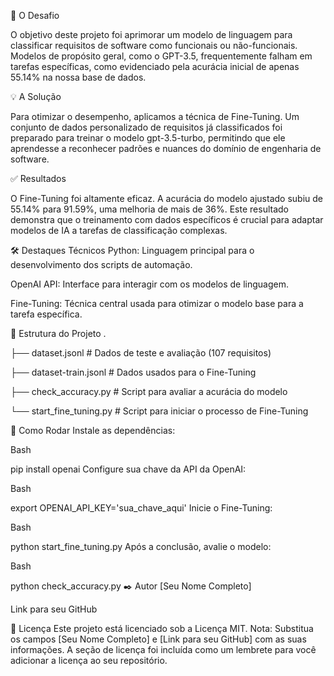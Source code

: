 🎯 O Desafio

O objetivo deste projeto foi aprimorar um modelo de linguagem para classificar requisitos de software como funcionais ou não-funcionais. Modelos de propósito geral, como o GPT-3.5, frequentemente falham em tarefas específicas, como evidenciado pela acurácia inicial de apenas 55.14% na nossa base de dados.

💡 A Solução

Para otimizar o desempenho, aplicamos a técnica de Fine-Tuning. Um conjunto de dados personalizado de requisitos já classificados foi preparado para treinar o modelo gpt-3.5-turbo, permitindo que ele aprendesse a reconhecer padrões e nuances do domínio de engenharia de software.

✅ Resultados

O Fine-Tuning foi altamente eficaz. A acurácia do modelo ajustado subiu de 55.14% para 91.59%, uma melhoria de mais de 36%. Este resultado demonstra que o treinamento com dados específicos é crucial para adaptar modelos de IA a tarefas de classificação complexas.

🛠️ Destaques Técnicos
Python: Linguagem principal para o desenvolvimento dos scripts de automação.

OpenAI API: Interface para interagir com os modelos de linguagem.

Fine-Tuning: Técnica central usada para otimizar o modelo base para a tarefa específica.

📂 Estrutura do Projeto
.

├── dataset.jsonl                  # Dados de teste e avaliação (107 requisitos)

├── dataset-train.jsonl            # Dados usados para o Fine-Tuning

├── check_accuracy.py              # Script para avaliar a acurácia do modelo

└── start_fine_tuning.py           # Script para iniciar o processo de Fine-Tuning

🚀 Como Rodar
Instale as dependências:

Bash

pip install openai
Configure sua chave da API da OpenAI:

Bash

export OPENAI_API_KEY='sua_chave_aqui'
Inicie o Fine-Tuning:

Bash

python start_fine_tuning.py
Após a conclusão, avalie o modelo:

Bash

python check_accuracy.py
✒️ Autor
[Seu Nome Completo]

Link para seu GitHub

📄 Licença
Este projeto está licenciado sob a Licença MIT.
Nota: Substitua os campos [Seu Nome Completo] e [Link para seu GitHub] com as suas informações. A seção de licença foi incluída como um lembrete para você adicionar a licença ao seu repositório.
